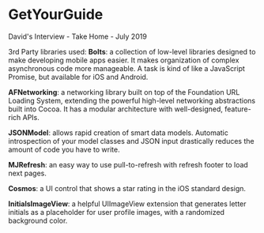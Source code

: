 # GetYourGuide
David's Interview - Take Home - July 2019

3rd Party libraries used:
**Bolts**: a collection of low-level libraries designed to make developing mobile apps easier. It makes organization of complex asynchronous code more manageable. A task is kind of like a JavaScript Promise, but available for iOS and Android.

**AFNetworking**: a networking library built on top of the Foundation URL Loading System, extending the powerful high-level networking abstractions built into Cocoa. It has a modular architecture with well-designed, feature-rich APIs.

**JSONModel**: allows rapid creation of smart data models. Automatic introspection of your model classes and JSON input drastically reduces the amount of code you have to write.

**MJRefresh**: an easy way to use pull-to-refresh with refresh footer to load next pages.

**Cosmos**: a UI control that shows a star rating in the iOS standard design.

**InitialsImageView**: a helpful UIImageView extension that generates letter initials as a placeholder for user profile images, with a randomized background color.
